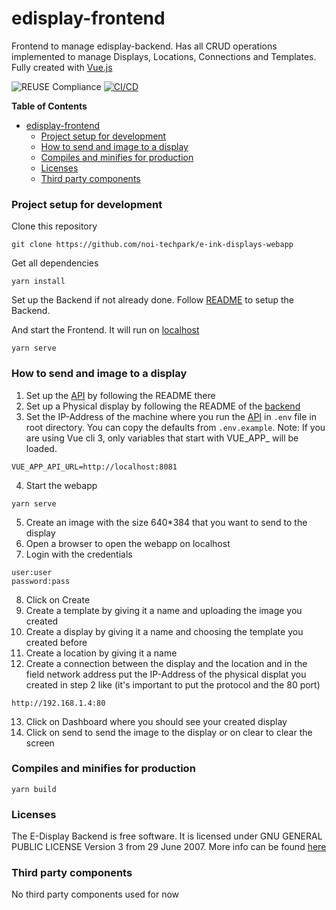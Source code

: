 <!--
SPDX-FileCopyrightText: NOI Techpark <digital@noi.bz.it>

SPDX-License-Identifier: CC0-1.0
-->

# edisplay-frontend
Frontend to manage edisplay-backend.
Has all CRUD operations implemented to manage Displays, Locations, Connections and Templates.
Fully created with [Vue.js](https://vuejs.org/)

![REUSE Compliance](https://github.com/noi-techpark/it.bz.opendatahub.epaper.webapp/actions/workflows/reuse.yml/badge.svg)
[![CI/CD](https://github.com/noi-techpark/it.bz.opendatahub.epaper.webapp/actions/workflows/main.yml/badge.svg)](https://github.com/noi-techpark/it.bz.opendatahub.epaper.webapp/actions/workflows/main.yml)

<!-- START doctoc generated TOC please keep comment here to allow auto update -->
<!-- DON'T EDIT THIS SECTION, INSTEAD RE-RUN doctoc TO UPDATE -->
**Table of Contents**

- [edisplay-frontend](#edisplay-frontend)
    - [Project setup for development](#project-setup-for-development)
    - [How to send and image to a display](#how-to-send-and-image-to-a-display)
    - [Compiles and minifies for production](#compiles-and-minifies-for-production)
    - [Licenses](#licenses)
    - [Third party components](#third-party-components)

<!-- END doctoc generated TOC please keep comment here to allow auto update -->

### Project setup for development
Clone this repository
```
git clone https://github.com/noi-techpark/e-ink-displays-webapp
```
Get all dependencies
```
yarn install
```
Set up the Backend if not already done.
Follow [README](https://github.com/noi-techpark/e-ink-displays-api) to setup the Backend.

And start the Frontend. It will run on [localhost](localhost:8080)

```
yarn serve
```
### How to send and image to a display
1) Set up the [API](https://github.com/noi-techpark/e-ink-displays-api) by following the README there
2) Set up a Physical display by following the README of the [backend](https://github.com/noi-techpark/e-ink-displays-backend)
3) Set the IP-Address of the machine where you run the
   [API](https://github.com/noi-techpark/e-ink-displays-api) in `.env` file in
   root directory. You can copy the defaults from `.env.example`. Note: If you
   are using Vue cli 3, only variables that start with VUE_APP_ will be loaded.
```
VUE_APP_API_URL=http://localhost:8081
```
4) Start the webapp
```
yarn serve
```
5) Create an image with the size 640*384 that you want to send to the display
6) Open a browser to open the webapp on localhost
7) Login with the credentials
```
user:user
password:pass
```
8) Click on Create
9) Create a template by giving it a name and uploading the image you created
10) Create a display by giving it a name and choosing the template you created before
11) Create a location by giving it a name
12) Create a connection between the display and the location and in the field network address put the IP-Address of the physical displat you created in step 2 like (it's important to put the protocol and the 80 port)
```
http://192.168.1.4:80
```
13) Click on Dashboard where you should see your created display
14) Click on send to send the image to the display or on clear to clear the screen
### Compiles and minifies for production
```
yarn build
```

### Licenses
The E-Display Backend is free software. It is licensed under GNU GENERAL
PUBLIC LICENSE Version 3 from 29 June 2007.
More info can be found [here](https://www.gnu.org/licenses/gpl-3.0.en.html)

### Third party components
No third party components used for now
